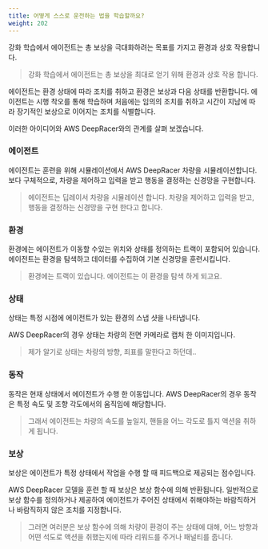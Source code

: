 ```yaml
---
title: 어떻게 스스로 운전하는 법을 학습할까요?
weight: 202
---
```


강화 학습에서 에이전트는 총 보상을 극대화하려는 목표를 가지고 환경과 상호 작용합니다.

> 강화 학습에서 에이전트는 총 보상을 최대로 얻기 위해 환경과 상호 작용 합니다.

에이전트는 환경 상태에 따라 조치를 취하고 환경은 보상과 다음 상태를 반환합니다. 에이전트는 시행 착오를 통해 학습하며 처음에는 임의의 조치를 취하고 시간이 지남에 따라 장기적인 보상으로 이어지는 조치를 식별합니다.

이러한 아이디어와 AWS DeepRacer와의 관계를 살펴 보겠습니다.

### 에이전트
에이전트는 훈련을 위해 시뮬레이션에서 AWS DeepRacer 차량을 시뮬레이션합니다. 보다 구체적으로, 차량을 제어하고 입력을 받고 행동을 결정하는 신경망을 구현합니다.

> 에이전트는 딥레이서 차량을 시뮬레이션 합니다. 차량을 제어하고 입력을 받고, 행동을 결정하는 신경망을 구현 한다고 합니다.

### 환경
환경에는 에이전트가 이동할 수있는 위치와 상태를 정의하는 트랙이 포함되어 있습니다. 에이전트는 환경을 탐색하고 데이터를 수집하여 기본 신경망을 훈련시킵니다.

> 환경에는 트랙이 있습니다. 에이전트는 이 환경을 탐색 하게 되고요.

### 상태
상태는 특정 시점에 에이전트가 있는 환경의 스냅 샷을 나타냅니다.

AWS DeepRacer의 경우 상태는 차량의 전면 카메라로 캡처 한 이미지입니다.

> 제가 알기로 상태는 차량의 방향, 죄표를 말한다고 하던데..

### 동작
동작은 현재 상태에서 에이전트가 수행 한 이동입니다. AWS DeepRacer의 경우 동작은 특정 속도 및 조향 각도에서의 움직임에 해당합니다.

> 그래서 에이전트는 차량의 속도를 높일지, 핸들을 어느 각도로 틀지 액션을 취하게 됩니다.

### 보상
보상은 에이전트가 특정 상태에서 작업을 수행 할 때 피드백으로 제공되는 점수입니다.

AWS DeepRacer 모델을 훈련 할 때 보상은 보상 함수에 의해 반환됩니다. 일반적으로 보상 함수를 정의하거나 제공하여 에이전트가 주어진 상태에서 취해야하는 바람직하거나 바람직하지 않은 조치를 지정합니다.

> 그러면 여러분은 보상 함수에 의해 차량이 환경이 주는 상태에 대해, 어느 방향과 어떤 석도로 액션을 취했는지에 따라 리워드를 주거나 패널티를 줍니다.
